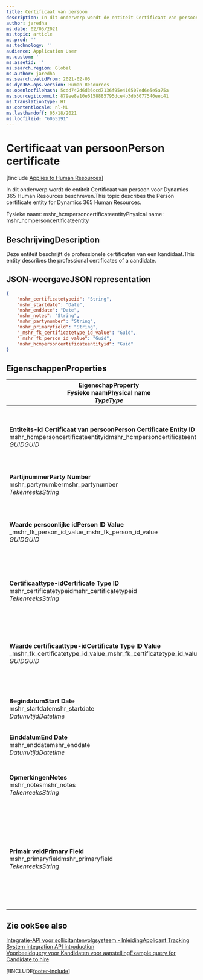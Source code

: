```yaml
---
title: Certificaat van persoon
description: In dit onderwerp wordt de entiteit Certificaat van persoon voor Dynamics 365 Human Resources beschreven.
author: jaredha
ms.date: 02/05/2021
ms.topic: article
ms.prod: ''
ms.technology: ''
audience: Application User
ms.custom: ''
ms.assetid: ''
ms.search.region: Global
ms.author: jaredha
ms.search.validFrom: 2021-02-05
ms.dyn365.ops.version: Human Resources
ms.openlocfilehash: 5cdd742d6d36ccd7136f95e416507ed6e5e5a75a
ms.sourcegitcommit: 879ee8a10e6158885795dce4b3db5077540eec41
ms.translationtype: HT
ms.contentlocale: nl-NL
ms.lasthandoff: 05/18/2021
ms.locfileid: "6055191"
---
```

# <a name="person-certificate"></a><span data-ttu-id="4d86a-103">Certificaat van persoon</span><span class="sxs-lookup"><span data-stu-id="4d86a-103">Person certificate</span></span>

[!include [Applies to Human Resources](../includes/applies-to-hr.md)]

<span data-ttu-id="4d86a-104">In dit onderwerp wordt de entiteit Certificaat van persoon voor Dynamics 365 Human Resources beschreven.</span><span class="sxs-lookup"><span data-stu-id="4d86a-104">This topic describes the Person certificate entity for Dynamics 365 Human Resources.</span></span>

<span data-ttu-id="4d86a-105">Fysieke naam: mshr_hcmpersoncertificateentity</span><span class="sxs-lookup"><span data-stu-id="4d86a-105">Physical name: mshr_hcmpersoncertificateentity</span></span>

## <a name="description"></a><span data-ttu-id="4d86a-106">Beschrijving</span><span class="sxs-lookup"><span data-stu-id="4d86a-106">Description</span></span>

<span data-ttu-id="4d86a-107">Deze entiteit beschrijft de professionele certificaten van een kandidaat.</span><span class="sxs-lookup"><span data-stu-id="4d86a-107">This entity describes the professional certificates of a candidate.</span></span>

## <a name="json-representation"></a><span data-ttu-id="4d86a-108">JSON-weergave</span><span class="sxs-lookup"><span data-stu-id="4d86a-108">JSON representation</span></span>

```json
{
    "mshr_certificatetypeid": "String",
    "mshr_startdate": "Date",
    "mshr_enddate": "Date",
    "mshr_notes": "String",
    "mshr_partynumber": "String",
    "mshr_primaryfield": "String",
    "_mshr_fk_certificatetype_id_value": "Guid",
    "_mshr_fk_person_id_value": "Guid",
    "mshr_hcmpersoncertificateentityid": "Guid"
}
```

## <a name="properties"></a><span data-ttu-id="4d86a-109">Eigenschappen</span><span class="sxs-lookup"><span data-stu-id="4d86a-109">Properties</span></span>

| <span data-ttu-id="4d86a-110">Eigenschap</span><span class="sxs-lookup"><span data-stu-id="4d86a-110">Property</span></span><br><span data-ttu-id="4d86a-111">**Fysieke naam**</span><span class="sxs-lookup"><span data-stu-id="4d86a-111">**Physical name**</span></span><br><span data-ttu-id="4d86a-112">**_Type_**</span><span class="sxs-lookup"><span data-stu-id="4d86a-112">**_Type_**</span></span> | <span data-ttu-id="4d86a-113">Gebruiken</span><span class="sxs-lookup"><span data-stu-id="4d86a-113">Use</span></span> | <span data-ttu-id="4d86a-114">Beschrijving</span><span class="sxs-lookup"><span data-stu-id="4d86a-114">Description</span></span> |
| --- | --- | --- |
| <span data-ttu-id="4d86a-115">**Entiteits-id Certificaat van persoon**</span><span class="sxs-lookup"><span data-stu-id="4d86a-115">**Person Certificate Entity ID**</span></span><br><span data-ttu-id="4d86a-116">mshr_hcmpersoncertificateentityid</span><span class="sxs-lookup"><span data-stu-id="4d86a-116">mshr_hcmpersoncertificateentityid</span></span><br><span data-ttu-id="4d86a-117">*GUID*</span><span class="sxs-lookup"><span data-stu-id="4d86a-117">*GUID*</span></span> | <span data-ttu-id="4d86a-118">Alleen-lezen</span><span class="sxs-lookup"><span data-stu-id="4d86a-118">Read-only</span></span><br><span data-ttu-id="4d86a-119">Vereist</span><span class="sxs-lookup"><span data-stu-id="4d86a-119">Required</span></span> | <span data-ttu-id="4d86a-120">Door het systeem gegenereerde unieke id voor de entiteitsrecord van het certificaat van de persoon.</span><span class="sxs-lookup"><span data-stu-id="4d86a-120">System-generated unique identifier for the person certificate entity record.</span></span> |
| <span data-ttu-id="4d86a-121">**Partijnummer**</span><span class="sxs-lookup"><span data-stu-id="4d86a-121">**Party Number**</span></span><br><span data-ttu-id="4d86a-122">mshr_partynumber</span><span class="sxs-lookup"><span data-stu-id="4d86a-122">mshr_partynumber</span></span><br><span data-ttu-id="4d86a-123">*Tekenreeks*</span><span class="sxs-lookup"><span data-stu-id="4d86a-123">*String*</span></span> | <span data-ttu-id="4d86a-124">Lezen/schrijven</span><span class="sxs-lookup"><span data-stu-id="4d86a-124">Read/write</span></span><br><span data-ttu-id="4d86a-125">Vereist</span><span class="sxs-lookup"><span data-stu-id="4d86a-125">Required</span></span> | <span data-ttu-id="4d86a-126">De partij-id (persoon) van de kandidaat.</span><span class="sxs-lookup"><span data-stu-id="4d86a-126">The party (person) ID of the candidate.</span></span> |
| <span data-ttu-id="4d86a-127">**Waarde persoonlijke id**</span><span class="sxs-lookup"><span data-stu-id="4d86a-127">**Person ID Value**</span></span><br><span data-ttu-id="4d86a-128">_mshr_fk_person_id_value</span><span class="sxs-lookup"><span data-stu-id="4d86a-128">_mshr_fk_person_id_value</span></span><br><span data-ttu-id="4d86a-129">*GUID*</span><span class="sxs-lookup"><span data-stu-id="4d86a-129">*GUID*</span></span> | <span data-ttu-id="4d86a-130">Alleen-lezen</span><span class="sxs-lookup"><span data-stu-id="4d86a-130">Read-only</span></span><br><span data-ttu-id="4d86a-131">Vereist</span><span class="sxs-lookup"><span data-stu-id="4d86a-131">Required</span></span><br><span data-ttu-id="4d86a-132">Refererende sleutel: mshr_dirpersonentityid van mshr_dirpersonentity</span><span class="sxs-lookup"><span data-stu-id="4d86a-132">Foreign key: mshr_dirpersonentityid of mshr_dirpersonentity</span></span> | <span data-ttu-id="4d86a-133">De door het systeem gegenereerde unieke id voor de entiteitsrecord van de partij (persoon).</span><span class="sxs-lookup"><span data-stu-id="4d86a-133">The system-generated identifier of the party (person) entity record.</span></span> |
| <span data-ttu-id="4d86a-134">**Certificaattype-id**</span><span class="sxs-lookup"><span data-stu-id="4d86a-134">**Certificate Type ID**</span></span><br><span data-ttu-id="4d86a-135">mshr_certificatetypeid</span><span class="sxs-lookup"><span data-stu-id="4d86a-135">mshr_certificatetypeid</span></span><br><span data-ttu-id="4d86a-136">*Tekenreeks*</span><span class="sxs-lookup"><span data-stu-id="4d86a-136">*String*</span></span> | <span data-ttu-id="4d86a-137">Lezen/schrijven</span><span class="sxs-lookup"><span data-stu-id="4d86a-137">Read/write</span></span><br><span data-ttu-id="4d86a-138">Vereist</span><span class="sxs-lookup"><span data-stu-id="4d86a-138">Required</span></span> |  <span data-ttu-id="4d86a-139">De id van het certificaattype dat is gedefinieerd in Human Resources.</span><span class="sxs-lookup"><span data-stu-id="4d86a-139">The identifier of the certificate type defined in Human Resources.</span></span> |
| <span data-ttu-id="4d86a-140">**Waarde certificaattype-id**</span><span class="sxs-lookup"><span data-stu-id="4d86a-140">**Certificate Type ID Value**</span></span><br><span data-ttu-id="4d86a-141">_mshr_fk_certificatetype_id_value</span><span class="sxs-lookup"><span data-stu-id="4d86a-141">_mshr_fk_certificatetype_id_value</span></span><br><span data-ttu-id="4d86a-142">*GUID*</span><span class="sxs-lookup"><span data-stu-id="4d86a-142">*GUID*</span></span> | <span data-ttu-id="4d86a-143">Alleen-lezen</span><span class="sxs-lookup"><span data-stu-id="4d86a-143">Read-only</span></span><br><span data-ttu-id="4d86a-144">Vereist</span><span class="sxs-lookup"><span data-stu-id="4d86a-144">Required</span></span><br><span data-ttu-id="4d86a-145">Refererende sleutel: mshr_hcmcertificatetypeentityid van mshr_hcmcertificatetypeentity</span><span class="sxs-lookup"><span data-stu-id="4d86a-145">Foreign key: mshr_hcmcertificatetypeentityid of mshr_hcmcertificatetypeentity</span></span> | <span data-ttu-id="4d86a-146">Door het systeem gegenereerde unieke id voor het certificaattype in de gekoppelde entiteit.</span><span class="sxs-lookup"><span data-stu-id="4d86a-146">System-generated unique identifier of the certificate type in the associated entity.</span></span> |
| <span data-ttu-id="4d86a-147">**Begindatum**</span><span class="sxs-lookup"><span data-stu-id="4d86a-147">**Start Date**</span></span><br><span data-ttu-id="4d86a-148">mshr_startdate</span><span class="sxs-lookup"><span data-stu-id="4d86a-148">mshr_startdate</span></span><br><span data-ttu-id="4d86a-149">*Datum/tijd*</span><span class="sxs-lookup"><span data-stu-id="4d86a-149">*Datetime*</span></span> | <span data-ttu-id="4d86a-150">Lezen/schrijven</span><span class="sxs-lookup"><span data-stu-id="4d86a-150">Read/write</span></span><br><span data-ttu-id="4d86a-151">Vereist</span><span class="sxs-lookup"><span data-stu-id="4d86a-151">Required</span></span> | <span data-ttu-id="4d86a-152">De datum waarop het certificaat is uitgegeven.</span><span class="sxs-lookup"><span data-stu-id="4d86a-152">The date at which the certificate was issued.</span></span> |
| <span data-ttu-id="4d86a-153">**Einddatum**</span><span class="sxs-lookup"><span data-stu-id="4d86a-153">**End Date**</span></span><br><span data-ttu-id="4d86a-154">mshr_enddate</span><span class="sxs-lookup"><span data-stu-id="4d86a-154">mshr_enddate</span></span><br><span data-ttu-id="4d86a-155">*Datum/tijd*</span><span class="sxs-lookup"><span data-stu-id="4d86a-155">*Datetime*</span></span> | <span data-ttu-id="4d86a-156">Lezen/schrijven</span><span class="sxs-lookup"><span data-stu-id="4d86a-156">Read/write</span></span><br><span data-ttu-id="4d86a-157">Optioneel</span><span class="sxs-lookup"><span data-stu-id="4d86a-157">Optional</span></span> | <span data-ttu-id="4d86a-158">De datum waarop het certificaat afloopt.</span><span class="sxs-lookup"><span data-stu-id="4d86a-158">The date at which the certificate will expire.</span></span> |
| <span data-ttu-id="4d86a-159">**Opmerkingen**</span><span class="sxs-lookup"><span data-stu-id="4d86a-159">**Notes**</span></span><br><span data-ttu-id="4d86a-160">mshr_notes</span><span class="sxs-lookup"><span data-stu-id="4d86a-160">mshr_notes</span></span><br><span data-ttu-id="4d86a-161">*Tekenreeks*</span><span class="sxs-lookup"><span data-stu-id="4d86a-161">*String*</span></span> | <span data-ttu-id="4d86a-162">Lezen/schrijven</span><span class="sxs-lookup"><span data-stu-id="4d86a-162">Read/write</span></span><br><span data-ttu-id="4d86a-163">Optioneel</span><span class="sxs-lookup"><span data-stu-id="4d86a-163">Optional</span></span> | <span data-ttu-id="4d86a-164">Notities die worden gebruikt door aanstellende managers en wervers.</span><span class="sxs-lookup"><span data-stu-id="4d86a-164">Notes for use by hiring managers and recruiters.</span></span> |
| <span data-ttu-id="4d86a-165">**Primair veld**</span><span class="sxs-lookup"><span data-stu-id="4d86a-165">**Primary Field**</span></span><br><span data-ttu-id="4d86a-166">mshr_primaryfield</span><span class="sxs-lookup"><span data-stu-id="4d86a-166">mshr_primaryfield</span></span><br><span data-ttu-id="4d86a-167">*Tekenreeks*</span><span class="sxs-lookup"><span data-stu-id="4d86a-167">*String*</span></span> | <span data-ttu-id="4d86a-168">Alleen-lezen</span><span class="sxs-lookup"><span data-stu-id="4d86a-168">Read-only</span></span><br><span data-ttu-id="4d86a-169">Vereist</span><span class="sxs-lookup"><span data-stu-id="4d86a-169">Required</span></span> |  <span data-ttu-id="4d86a-170">Het veld dat moet worden gebruikt als id van de entiteitsrecord.</span><span class="sxs-lookup"><span data-stu-id="4d86a-170">Field to be used as an identifier of the entity record.</span></span> <span data-ttu-id="4d86a-171">Combinatie van partijnummer, certificaattype-id en begindatum.</span><span class="sxs-lookup"><span data-stu-id="4d86a-171">Combination of party number, certificate type ID, and start date.</span></span> |

## <a name="see-also"></a><span data-ttu-id="4d86a-172">Zie ook</span><span class="sxs-lookup"><span data-stu-id="4d86a-172">See also</span></span>

[<span data-ttu-id="4d86a-173">Integratie-API voor sollicitantenvolgsysteem - Inleiding</span><span class="sxs-lookup"><span data-stu-id="4d86a-173">Applicant Tracking System integration API introduction</span></span>](hr-admin-integration-ats-api-introduction.md)<br>
[<span data-ttu-id="4d86a-174">Voorbeeldquery voor Kandidaten voor aanstelling</span><span class="sxs-lookup"><span data-stu-id="4d86a-174">Example query for Candidate to hire</span></span>](hr-admin-integration-ats-api-candidate-to-hire-example-query.md)



[!INCLUDE[footer-include](../includes/footer-banner.md)]